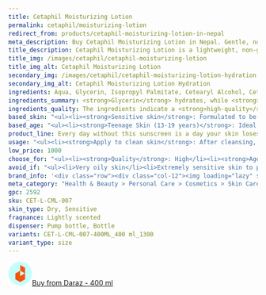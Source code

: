 ```yaml
---
title: Cetaphil Moisturizing Lotion
permalink: cetaphil/moisturizing-lotion
redirect_from: products/cetaphil-moisturizing-lotion-in-nepal
meta_description: Buy Cetaphil Moisturizing Lotion in Nepal. Gentle, non-greasy hydration for dry and sensitive skin. Fast-absorbing, fragrance-free formula for everyday use.
title_description: Cetaphil Moisturizing Lotion is a lightweight, non-greasy moisturizer designed for dry and sensitive skin, providing long-lasting hydration without clogging pores. Formulated with glycerin, macadamia nut oil, and vitamin E, it helps strengthen the skin barrier, lock in moisture, and soothe irritation. Dermatologist-tested and fragrance-free, this fast-absorbing lotion is ideal for daily use on both the face and body, making it a popular choice for those with eczema, rosacea, or dehydrated skin. Trusted by skincare professionals worldwide, Cetaphil Moisturizing Lotion delivers intense hydration and nourishment, keeping skin soft, smooth, and healthy all day.
title_img: /images/cetaphil/cetaphil-moisturizing-lotion
title_img_alt: Cetaphil Moisturizing Lotion
secondary_img: /images/cetaphil/cetaphil-moisturizing-lotion-hydration
secondary_img_alt: Cetaphil Moisturizing Lotion Hydration
ingredients: Aqua, Glycerin, Isopropyl Palmitate, Cetearyl Alcohol, Ceteareth-20, Panthenol, Niacinamide, Tocopheryl Acetate, Dimethicone, Persea Gratissima Oil, Helianthus Annuus Seed Oil, Pantolactone, Glyceryl Stearate, Sodium Benzoate, Benzyl Alcohol, Citric Acid.
ingredients_summary: <strong>Glycerin</strong> hydrates, while <strong>Isopropyl Palmitate</strong> and <strong>Dimethicone</strong> soften skin. <strong>Niacinamide</strong> and <strong>Panthenol</strong> strengthen the barrier, reducing irritation. <strong>Avocado Oil</strong> and <strong>Sunflower Seed Oil</strong> nourish, and <strong>Tocopheryl Acetate (Vitamin E)</strong> provides antioxidant protection. <strong>Cetearyl Alcohol</strong> and <strong>Ceteareth-20</strong> ensure smooth absorption, while <strong>Sodium Benzoate</strong> and <strong>Benzyl Alcohol</strong> preserve the formula. Designed for <strong>long-lasting hydration</strong> and <strong>sensitive skin support</strong>.
ingredients_quality: The ingredients indicate a <strong>high-quality</strong> product, The ingredients are carefully chosen to provide effective hydration, smoothness, and skin barrier support. They help attract moisture, nourish with essential fatty acids, and protect the skin from irritation. Mild emulsifiers ensure smooth absorption, while gentle preservatives maintain product integrity. This formula is ideal for sensitive skin, offering long-lasting hydration and nourishment without causing irritation.
based_skin: "<ul><li><strong>Sensitive skin</strong>: Formulated to be gentle and non-irritating, it is ideal for sensitive skin, offering hydration without causing redness or irritation.</li><li><strong>Dry skin</strong>: The moisturizing ingredients help to replenish moisture and restore hydration, making it perfect for dry and dehydrated skin.</li><li><strong>Combination skin</strong>: The lightweight, non-greasy formula works well for combination skin, providing hydration without making oily areas greasy.</li><li><strong>Oily skin</strong>: While not specifically targeted for oily skin, its non-comedogenic (won't clog pores) and lightweight texture makes it suitable for those who need light moisture without feeling heavy.</li><li><strong>Acne-prone skin</strong>: With its gentle, non-irritating properties, this lotion is suitable for acne-prone skin, as it helps maintain the skin’s moisture balance without causing breakouts.</li></ul><p>Overall, it’s a versatile moisturizer that is <strong>safe and effective for a wide range of skin types</strong>, especially those needing extra hydration or barrier support.</p>"
based_age: "<ul><li><strong>Teenage Skin (13-19 years)</strong>: Ideal for young skin that may be prone to dryness or irritation, especially those dealing with acne treatments or fluctuating hormones. Its gentle, non-comedogenic formula helps maintain moisture balance without clogging pores.</li><li><strong>Young Adults (20s)</strong>: Provides essential hydration and barrier protection, particularly for those with dry or sensitive skin. It’s a great option for those who need a reliable, lightweight moisturizer that supports the skin’s natural function.</li><li><strong>Adults (30s-40s)</strong>: At this age, the skin may start showing signs of early aging, such as fine lines and reduced moisture retention. The formula helps maintain hydration and provides soothing ingredients like <strong>Niacinamide</strong> and <strong>Panthenol</strong>, which improve skin texture and barrier function.</li><li><strong>Mature Skin (50s and beyond)</strong>: The moisturizing properties of <strong>Avocado Oil</strong> and <strong>Vitamin E</strong> help combat dryness and improve skin elasticity. The lotion also supports the skin’s natural barrier, which can weaken with age, providing long-lasting hydration and a smooth, nourished feel.</li></ul><p>Overall, <strong>Cetaphil Moisturizing Lotion</strong> is suitable for all ages, providing gentle, effective hydration and care for dry and sensitive skin at any stage of life.</p>"
product_line: Every day without this sunscreen is a day your skin loses protection. Don’t let harmful UV rays steal your glow—shield your skin with confidence.
usage: "<ul><li><strong>Apply to clean skin</strong>: After cleansing, gently pat your skin dry.</li><li><strong>Dispense a generous amount</strong>: Pump the lotion into your hands.</li><li><strong>Massage into skin</strong>: Gently massage the lotion into your face and body, focusing on dry areas.</li><li><strong>Use daily</strong>: Apply morning and night for best results.</li><li><strong>For sensitive skin</strong>: Ideal for use on sensitive, dry, and irritated skin, including conditions like eczema or rosacea.</li><li><strong>Non-greasy</strong>: Suitable for use under makeup or throughout the day as a hydrating base.</li></ul><p>For maximum benefits, use consistently to <strong>nourish</strong> and <strong>hydrate</strong> your skin, leaving it soft and smooth.</p>"
low_price: 1000
choose_for: "<ul><li><strong>Quality</strong>: High</li><li><strong>Age</strong>: Adults (18+).</li><li><strong>Skin Types</strong>: Sensitive and dry skin.</li><li><strong>Effective For</strong>: long-lasting hydration.</li></ul>"
avoid_if: "<ul><li>Very oily skin</li><li>Extremely sensitive skin to preservatives like Benzyl Alcohol and Sodium Benzoate</li><li>People with severe acne.</li></ul>"
brand_info: '<div class="row"><div class="col-12"><img loading="lazy" src="/images/cetaphil/cetaphil-cover.webp" alt="cetaphil cover" class="m-2" style="width: 100%" /></div></div>'
meta_category: "Health & Beauty > Personal Care > Cosmetics > Skin Care > Lotion & Moisturizer"
gpc: 2592
sku: CET-L-CML-007
skin_type: Dry, Sensitive
fragnance: Lightly scented
dispenser: Pump bottle, Bottle
variants: CET-L-CML-007-400ML_400 ml_1300
variant_type: size
---
```

<div class="col-lg-6 col-sm-6 mb-5 mb-lg-0 text-left">
    <p>
        <a href="https://s.daraz.com.np/s.gi9S?cc" class="link-title" title="daraz icon link to product"><img loading="lazy" src="/images/icons/social/daraz-icon.webp" alt="daraz icon link to product" class="m-2"
            style="width: 48px;">Buy from Daraz - 400 ml
        </a>
    </p>
</div>